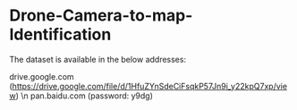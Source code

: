 # Drone-Camera-to-map-Identification

The dataset is available in the below addresses:

drive.google.com (https://drive.google.com/file/d/1HfuZYnSdeCiFsqkP57Jn9i_y22kpQ7xp/view) \n
pan.baidu.com (password: y9dg)
